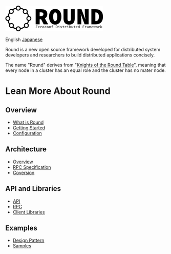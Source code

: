 ![round_logo](doc/img/round_logo.png)

English [Japanese](README_jp.md)

Round is a new open source framework developed for distributed system developers and researchers to build distributed applications concisely.

The name "Round" derives from "[Knights of the Round Table](http://en.wikipedia.org/wiki/Round_Table)", meaning that every node in a cluster has an equal role and the cluster has no mater node.

# Lean More About Round

## Overview

- [What is Round](doc/round_overview.md)
- [Getting Started](doc/round_installation.md)
- [Configuration](doc/round_config.md)

## Architecture

- [Overview](doc/round_internals.md)
- [RPC Specification](doc/round_rpc.md)
- [Coversion](doc/round_conversions.md)

## API and Libraries

- [API](doc/round_apis.md)
- [RPC](doc/round_rpc_methods.md)
- [Client Libraries](doc/round_clientlib.md)

## Examples

- [Design Pattern](doc/round_design_pattern.md)
- [Samples](doc/round_applications.md)
